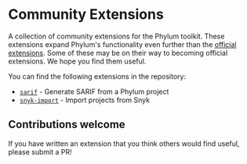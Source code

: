 # Community Extensions

A collection of community extensions for the Phylum toolkit.
These extensions expand Phylum's functionality even further than the
[official extensions](https://github.com/phylum-dev/cli/tree/main/extensions).
Some of these may be on their way to becoming official extensions.
We hope you find them useful.

You can find the following extensions in the repository:

* [`sarif`](./sarif/README.md) - Generate SARIF from a Phylum project
* [`snyk-import`](./snyk-import/README.md) - Import projects from Snyk

## Contributions welcome

If you have written an extension that you think others would find useful,
please submit a PR!
